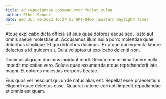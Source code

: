 ```yaml
---
title: ad repudiandae consequuntur fugiat culpa
author: Ethel Renner
date: Wed Jul 06 2022 16:27:03 GMT-0400 (Eastern Daylight Time)
---
```

Atque explicabo dicta officia sit eius quae dolores eaque sed. Iusto aut omnis saepe molestiae ut. Accusamus illum nulla porro molestiae quae doloribus similique. Et qui doloribus ducimus. Ex atque qui expedita labore delectus a id quidem sit. Quis voluptas ut explicabo deleniti non.

 Ducimus aliquam ducimus incidunt modi. Rerum rem minima facere nulla impedit molestiae vero. Soluta quae assumenda atque reprehenderit iste magni. Et dolores molestias corporis beatae.

 Eius quos vel nesciunt qui unde natus alias est. Repellat esse praesentium eligendi quae delectus esse. Quaerat ratione corrupti impedit repudiandae et omnis est quam.